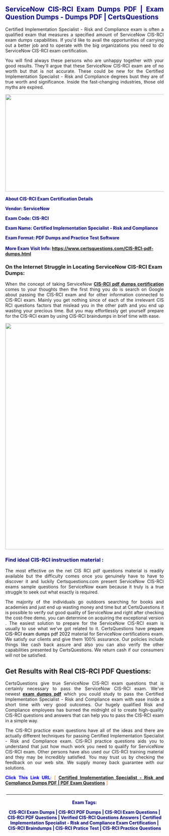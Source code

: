 <h2 style="text-align: justify;"><span style="color: #000080;">ServiceNow CIS-RCI Exam Dumps PDF | Exam Question Dumps - Dumps PDF | CertsQuestions</span></h2>
<p style="text-align: justify;">Certified Implementation Specialist - Risk and Compliance exam is often a qualified exam that measures a specified amount of ServiceNow  CIS-RCI exam dumps capabilities. If you'd like to avail the opportunities of carrying out a better job and to operate with the big organizations you need to do ServiceNow CIS-RCI exam certification.</p>
<p style="text-align: justify;">You will find always these persons who are unhappy together with your good results. They'll argue that these ServiceNow  CIS-RCI exam are of no worth but that is not accurate. These could be new for the Certified Implementation Specialist - Risk and Compliance degrees bust they are of true worth and significance. Inside the fast-changing industries, those old myths are expired.</p>
<p><img style="display: block; margin-left: auto; margin-right: auto;" src="https://i.imgur.com/eaP4ae9.png" width="840" height="310" /></p>
<p><span style="color: #000080;"><strong>About CIS-RCI Exam Certification Details</strong></span></p>
<p><span style="color: #000080;"><strong>Vendor: ServiceNow<br /></strong></span></p>
<p><span style="color: #000080;"><strong>Exam Code: CIS-RCI</strong></span></p>
<p><span style="color: #000080;"><strong>Exam Name: Certified Implementation Specialist - Risk and Compliance</strong></span></p>
<p><span style="color: #000080;"><strong>Exam Format: PDF Dumps and Practice Test Software<br /><br />More Exam Visit Info: <span style="color: #ff6600;"><a href="https://www.certsquestions.com/CIS-RCI-pdf-dumps.html">https://www.certsquestions.com/CIS-RCI-pdf-dumps.html</a></span></strong></span></p>
<h3>On the Internet Struggle in Locating ServiceNow CIS-RCI Exam Dumps:</h3>
<p style="text-align: justify;">When the concept of taking ServiceNow <a href="https://www.certsquestions.com/CIS-RCI-pdf-dumps.html"><strong> CIS-RCI pdf dumps certification</strong></a> comes to your thoughts then the first thing you do is search on Google about passing the CIS-RCI exam and for other information connected to CIS-RCI exam. Mainly you get nothing since of each of the irrelevant CIS RCI questions factors that mislead you in the other path and you end up wasting your precious time. But you may effortlessly get yourself prepare for the CIS-RCI exam by using CIS-RCI braindumps in brief time with ease.</p>
<p><a href="https://www.certsquestions.com/CIS-RCI-pdf-dumps.html"><img style="display: block; margin-left: auto; margin-right: auto;" src="https://i.imgur.com/pxhoKQ2.png" width="720" /></a></p>
<h3><span style="color: #000080;">Find ideal  CIS-RCI instruction material :</span></h3>
<p style="text-align: justify;">The most effective on the net CIS RCI pdf questions material is readily available but the difficulty comes once you genuinely have to have to discover it and luckily Certsquestions.com present ServiceNow CIS-RCI exams sample questions for ServiceNow  exam because it truly is a true struggle to seek out what exactly is required.</p>
<p style="text-align: justify;">The majority of the individuals go outdoors searching for books and academies and just end up wasting money and time but at CertsQuestions it is possible to verify out good quality of ServiceNow  and right after checking the cost-free demo, you can determine on acquiring the exceptional version . The easiest solution to prepare for the ServiceNow CIS-RCI exam is usually to use what we've got related to it. CertsQuestions have <span style="color: #000000;">prepare CIS-RCI exam dumps pdf 2022</span> material for ServiceNow certifications exam. We satisfy our clients and give them 100% assurance. Our policies include things like cash back assure and also you can also verify the other capabilities presented by CertsQuestions. We return cash if our consumers will not be satisfied.</p>
<h2>Get Results with Real CIS-RCI PDF Questions:</h2>
<p style="text-align: justify;">CertsQuestions give true ServiceNow CIS-RCI exam questions that is certainly necessary to pass the ServiceNow  CIS-RCI exam. We've newest<strong>&nbsp;<a href="https://www.certsquestions.com/">exam dumps pdf</a></strong>&nbsp;which you could study to pass the Certified Implementation Specialist - Risk and Compliance exam with ease inside a short time with very good outcomes. Our hugely qualified Risk and Compliance employees has burned the midnight oil to create high-quality CIS-RCI questions and answers that can help you to pass the CIS-RCI exam in a simple way.</p>
<p style="text-align: justify;">The CIS-RCI practice exam questions have all of the ideas and there are actually different techniques for passing Certified Implementation Specialist - Risk and Compliance exam. CIS-RCI practice questions aids you to understand that just how much work you need to qualify for ServiceNow  CIS-RCI exam. Other persons have also used our CIS-RCI training material and they may be incredibly satisfied. You may trust us by checking the feedback on our web site. We supply money back guarantee with our solutions.</p>
<p style="text-align: justify;"><span style="color: #0000ff;"><strong>Click This Link URL</strong>:</span> <span style="color: #ff6600;">[ <strong><a href="https://www.certsquestions.com/risk-and-compliance-certification.html">Certified Implementation Specialist - Risk and Compliance Dumps PDF | PDF Exam Questions</a></strong> ]</span></p>
<p style="text-align: center;">______________________________________________________________________________</p>
<p style="text-align: center;"><span style="color: #000080;"><strong>Exam Tags:</strong></span></p>
<p style="text-align: center;"><span style="color: #000080;"><strong>CIS-RCI Exam Dumps | CIS-RCI PDF Dumps | CIS-RCI Exam Questions | CIS-RCI PDF Questions | Verified CIS-RCI Questions Answers | Certified Implementation Specialist - Risk and Compliance Exam Certification | CIS-RCI Braindumps | CIS-RCI Pratice Test | CIS-RCI Practice Questions</strong></span></p>
